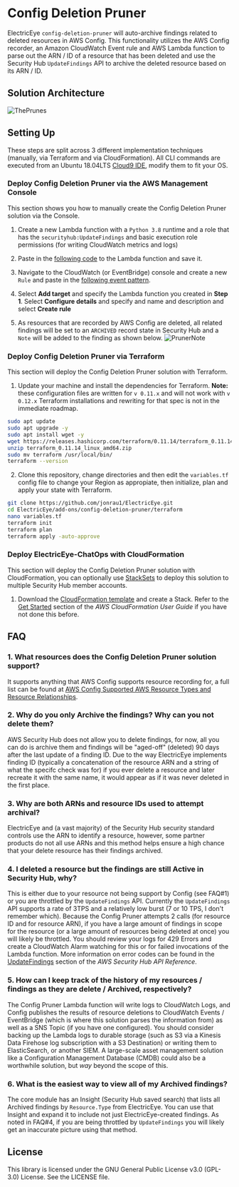 # Config Deletion Pruner
ElectricEye `config-deletion-pruner` will auto-archive findings related to deleted resources in AWS Config. This functionality utilizes the AWS Config recorder, an Amazon CloudWatch Event rule and AWS Lambda function to parse out the ARN / ID of a resource that has been deleted and use the Security Hub `UpdateFindings` API to archive the deleted resource based on its ARN / ID.

## Solution Architecture
![ThePrunes](https://github.com/jonrau1/ElectricEye/blob/master/add-ons/config-deletion-pruner/config-deletion-pruner.jpg)

## Setting Up
These steps are split across 3 different implementation techniques (manually, via Terraform and via CloudFormation). All CLI commands are executed from an Ubuntu 18.04LTS [Cloud9 IDE](https://aws.amazon.com/cloud9/details/), modify them to fit your OS.

### Deploy Config Deletion Pruner via the AWS Management Console
This section shows you how to manually create the Config Deletion Pruner solution via the Console.

1. Create a new Lambda function with a `Python 3.8` runtime and a role that has the `securityhub:UpdateFindings` and basic execution role permissions (for writing CloudWatch metrics and logs)

2. Paste in the [following code](https://github.com/jonrau1/ElectricEye/blob/master/add-ons/config-deletion-pruner/lambda_function.py) to the Lambda function and save it.

3. Navigate to the CloudWatch (or EventBridge) console and create a new `Rule` and paste in the [following event pattern](https://github.com/jonrau1/ElectricEye/blob/master/add-ons/config-deletion-pruner/CloudWatch_Event_Rule_Config_Item_Deletion.json).

4. Select **Add target** and specify the Lambda function you created in **Step 1**. Select **Configure details** and specify and name and description and select **Create rule**

5. As resources that are recorded by AWS Config are deleted, all related findings will be set to an `ARCHIVED` record state in Security Hub and a `Note` will be added to the finding as shown below.
![PrunerNote](https://github.com/jonrau1/ElectricEye/blob/master/add-ons/config-deletion-pruner/config-pruner-finding-note.jpg)

### Deploy Config Deletion Pruner via Terraform
This section will deploy the Config Deletion Pruner solution with Terraform.

1. Update your machine and install the dependencies for Terraform. **Note:** these configuration files are written for `v 0.11.x` and will not work with `v 0.12.x` Terraform installations and rewriting for that spec is not in the immediate roadmap.

```bash
sudo apt update
sudo apt upgrade -y
sudo apt install wget -y
wget https://releases.hashicorp.com/terraform/0.11.14/terraform_0.11.14_linux_amd64.zip
unzip terraform_0.11.14_linux_amd64.zip
sudo mv terraform /usr/local/bin/
terraform --version
```

2. Clone this repository, change directories and then edit the `variables.tf` config file to change your Region as appropiate, then initialize, plan and apply your state with Terraform.

```bash
git clone https://github.com/jonrau1/ElectricEye.git
cd ElectricEye/add-ons/config-deletion-pruner/terraform
nano variables.tf
terraform init
terraform plan
terraform apply -auto-approve
```

### Deploy ElectricEye-ChatOps with CloudFormation
This section will deploy the Config Deletion Pruner solution with CloudFormation, you can optionally use [StackSets](https://docs.aws.amazon.com/AWSCloudFormation/latest/UserGuide/what-is-cfnstacksets.html) to deploy this solution to multiple Security Hub member accounts.

1. Download the [CloudFormation template](https://github.com/jonrau1/ElectricEye/blob/master/add-ons/config-deletion-pruner/cloudformation/ConfigPruner_CFNTemplate.yml) and create a Stack. Refer to the [Get Started](https://docs.aws.amazon.com/AWSCloudFormation/latest/UserGuide/GettingStarted.Walkthrough.html) section of the *AWS CloudFormation User Guide* if you have not done this before.

## FAQ
### 1. What resources does the Config Deletion Pruner solution support?
It supports anything that AWS Config supports resource recording for, a full list can be found at [AWS Config Supported AWS Resource Types and Resource Relationships](https://docs.aws.amazon.com/config/latest/developerguide/resource-config-reference.html).

### 2. Why do you only Archive the findings? Why can you not delete them?
AWS Security Hub does not allow you to delete findings, for now, all you can do is archive them and findings will be "aged-off" (deleted) 90 days after the last update of a finding ID. Due to the way ElectricEye implements finding ID (typically a concatenation of the resource ARN and a string of what the specifc check was for) if you ever delete a resource and later recreate it with the same name, it would appear as if it was never deleted in the first place.

### 3. Why are both ARNs and resource IDs used to attempt archival?
ElectricEye and (a vast majority) of the Security Hub security standard controls use the ARN to identify a resource, however, some partner products do not all use ARNs and this method helps ensure a high chance that your delete resource has their findings archived.

### 4. I deleted a resource but the findings are still Active in Security Hub, why?
This is either due to your resource not being support by Config (see FAQ#1) or you are throttled by the `UpdateFindings` API. Currently the `UpdateFindings` API supports a rate of 3TPS and a relatively low burst (7 or 10 TPS, I don't remember which). Because the Config Pruner attempts 2 calls (for resource ID and for resource ARN), if you have a large amount of findings in scope for the resource (or a large amount of resources being deleted at once) you will likely be throttled. You should review your logs for 429 Errors and create a CloudWatch Alarm watching for this or for failed invocations of the Lambda function. More information on error codes can be found in the [UpdateFindings](https://docs.aws.amazon.com/securityhub/1.0/APIReference/API_UpdateFindings.html#API_UpdateFindings_SeeAlso) section of the *AWS Security Hub API Reference*.

### 5. How can I keep track of the history of my resources / findings as they are delete / Archived, respectively?
The Config Pruner Lambda function will write logs to CloudWatch Logs, and Config publishes the results of resource deletions to CloudWatch Events / EventBridge (which is where this solution parses the information from) as well as a SNS Topic (if you have one configured). You should consider backing up the Lambda logs to durable storage (such as S3 via a Kinesis Data Firehose log subscription with a S3 Destination) or writing them to ElasticSearch, or another SIEM. A large-scale asset management solution like a Configuration Management Database (CMDB) could also be a worthwhile solution, but *way* beyond the scope of this.

### 6. What is the easiest way to view all of my Archived findings?
The core module has an Insight (Security Hub saved search) that lists all Archived findings by `Resource.Type` from ElectricEye. You can use that Insight and expand it to include not just ElectricEye-created findings. As noted in FAQ#4, if you are being throttled by `UpdateFindings` you will likely get an inaccurate picture using that method.

## License
This library is licensed under the GNU General Public License v3.0 (GPL-3.0) License. See the LICENSE file.
